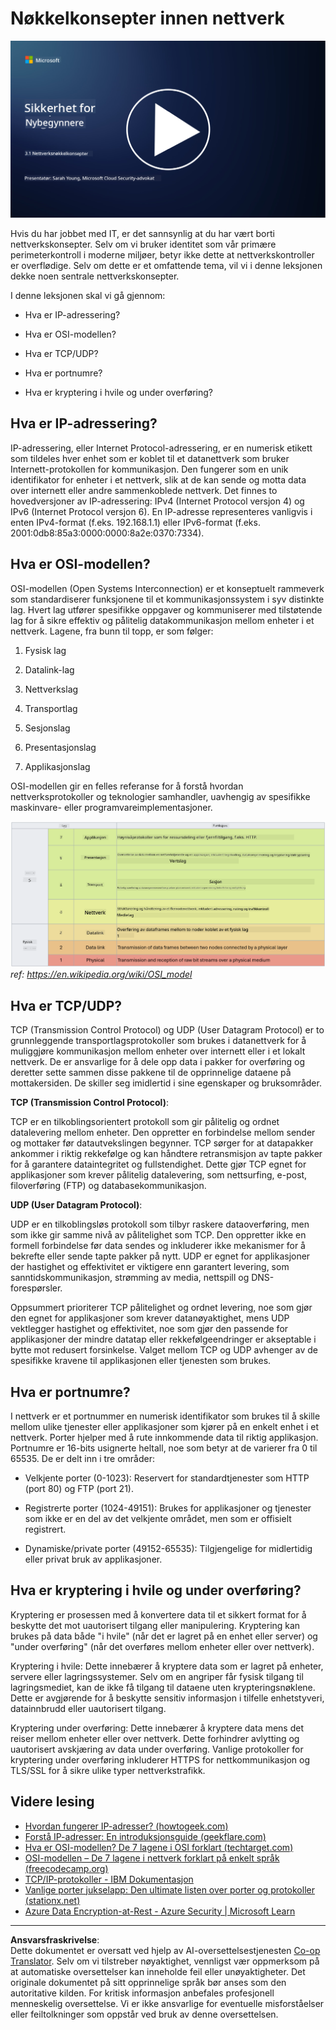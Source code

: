 <!--
CO_OP_TRANSLATOR_METADATA:
{
  "original_hash": "252724eceeb183fb9018f88c5e1a3f0c",
  "translation_date": "2025-09-04T01:46:59+00:00",
  "source_file": "3.1 Networking key concepts.md",
  "language_code": "no"
}
-->
# Nøkkelkonsepter innen nettverk

[![Se videoen](../../translated_images/3-1_placeholder.4175b570caca311e2bfc7e19ab9e1f14144b17af49b128ea998c2a7211f49795.no.png)](https://learn-video.azurefd.net/vod/player?id=1d8606a8-8357-4dae-8b8f-0a13c3fddd7a)

Hvis du har jobbet med IT, er det sannsynlig at du har vært borti nettverkskonsepter. Selv om vi bruker identitet som vår primære perimeterkontroll i moderne miljøer, betyr ikke dette at nettverkskontroller er overflødige. Selv om dette er et omfattende tema, vil vi i denne leksjonen dekke noen sentrale nettverkskonsepter.

I denne leksjonen skal vi gå gjennom:

 - Hva er IP-adressering?
   
 - Hva er OSI-modellen?

 - Hva er TCP/UDP?

 - Hva er portnumre?

 - Hva er kryptering i hvile og under overføring?

## Hva er IP-adressering?

IP-adressering, eller Internet Protocol-adressering, er en numerisk etikett som tildeles hver enhet som er koblet til et datanettverk som bruker Internett-protokollen for kommunikasjon. Den fungerer som en unik identifikator for enheter i et nettverk, slik at de kan sende og motta data over internett eller andre sammenkoblede nettverk. Det finnes to hovedversjoner av IP-adressering: IPv4 (Internet Protocol versjon 4) og IPv6 (Internet Protocol versjon 6). En IP-adresse representeres vanligvis i enten IPv4-format (f.eks. 192.168.1.1) eller IPv6-format (f.eks. 2001:0db8:85a3:0000:0000:8a2e:0370:7334).

## Hva er OSI-modellen?

OSI-modellen (Open Systems Interconnection) er et konseptuelt rammeverk som standardiserer funksjonene til et kommunikasjonssystem i syv distinkte lag. Hvert lag utfører spesifikke oppgaver og kommuniserer med tilstøtende lag for å sikre effektiv og pålitelig datakommunikasjon mellom enheter i et nettverk. Lagene, fra bunn til topp, er som følger:

 1. Fysisk lag
    
 2. Datalink-lag

 3. Nettverkslag

 4. Transportlag

 5. Sesjonslag

 6. Presentasjonslag

 7. Applikasjonslag

OSI-modellen gir en felles referanse for å forstå hvordan nettverksprotokoller og teknologier samhandler, uavhengig av spesifikke maskinvare- eller programvareimplementasjoner.

![image](../../translated_images/osilayers.3489744e4715f50913c8f8cfe8deaccdcee6b0642bb18344496faed0abb58051.no.png)
_ref: https://en.wikipedia.org/wiki/OSI_model_

## Hva er TCP/UDP?

TCP (Transmission Control Protocol) og UDP (User Datagram Protocol) er to grunnleggende transportlagsprotokoller som brukes i datanettverk for å muliggjøre kommunikasjon mellom enheter over internett eller i et lokalt nettverk. De er ansvarlige for å dele opp data i pakker for overføring og deretter sette sammen disse pakkene til de opprinnelige dataene på mottakersiden. De skiller seg imidlertid i sine egenskaper og bruksområder.

**TCP (Transmission Control Protocol)**:

TCP er en tilkoblingsorientert protokoll som gir pålitelig og ordnet datalevering mellom enheter. Den oppretter en forbindelse mellom sender og mottaker før datautvekslingen begynner. TCP sørger for at datapakker ankommer i riktig rekkefølge og kan håndtere retransmisjon av tapte pakker for å garantere dataintegritet og fullstendighet. Dette gjør TCP egnet for applikasjoner som krever pålitelig datalevering, som nettsurfing, e-post, filoverføring (FTP) og databasekommunikasjon.

**UDP (User Datagram Protocol)**:

UDP er en tilkoblingsløs protokoll som tilbyr raskere dataoverføring, men som ikke gir samme nivå av pålitelighet som TCP. Den oppretter ikke en formell forbindelse før data sendes og inkluderer ikke mekanismer for å bekrefte eller sende tapte pakker på nytt. UDP er egnet for applikasjoner der hastighet og effektivitet er viktigere enn garantert levering, som sanntidskommunikasjon, strømming av media, nettspill og DNS-forespørsler.

Oppsummert prioriterer TCP pålitelighet og ordnet levering, noe som gjør den egnet for applikasjoner som krever datanøyaktighet, mens UDP vektlegger hastighet og effektivitet, noe som gjør den passende for applikasjoner der mindre datatap eller rekkefølgeendringer er akseptable i bytte mot redusert forsinkelse. Valget mellom TCP og UDP avhenger av de spesifikke kravene til applikasjonen eller tjenesten som brukes.

## Hva er portnumre?

I nettverk er et portnummer en numerisk identifikator som brukes til å skille mellom ulike tjenester eller applikasjoner som kjører på en enkelt enhet i et nettverk. Porter hjelper med å rute innkommende data til riktig applikasjon. Portnumre er 16-bits usignerte heltall, noe som betyr at de varierer fra 0 til 65535. De er delt inn i tre områder:

- Velkjente porter (0-1023): Reservert for standardtjenester som HTTP (port 80) og FTP (port 21).

- Registrerte porter (1024-49151): Brukes for applikasjoner og tjenester som ikke er en del av det velkjente området, men som er offisielt registrert.

- Dynamiske/private porter (49152-65535): Tilgjengelige for midlertidig eller privat bruk av applikasjoner.

## Hva er kryptering i hvile og under overføring?

Kryptering er prosessen med å konvertere data til et sikkert format for å beskytte det mot uautorisert tilgang eller manipulering. Kryptering kan brukes på data både "i hvile" (når det er lagret på en enhet eller server) og "under overføring" (når det overføres mellom enheter eller over nettverk).

Kryptering i hvile: Dette innebærer å kryptere data som er lagret på enheter, servere eller lagringssystemer. Selv om en angriper får fysisk tilgang til lagringsmediet, kan de ikke få tilgang til dataene uten krypteringsnøklene. Dette er avgjørende for å beskytte sensitiv informasjon i tilfelle enhetstyveri, datainnbrudd eller uautorisert tilgang.

Kryptering under overføring: Dette innebærer å kryptere data mens det reiser mellom enheter eller over nettverk. Dette forhindrer avlytting og uautorisert avskjæring av data under overføring. Vanlige protokoller for kryptering under overføring inkluderer HTTPS for nettkommunikasjon og TLS/SSL for å sikre ulike typer nettverkstrafikk.

## Videre lesing
- [Hvordan fungerer IP-adresser? (howtogeek.com)](https://www.howtogeek.com/341307/how-do-ip-addresses-work/)
- [Forstå IP-adresser: En introduksjonsguide (geekflare.com)](https://geekflare.com/understanding-ip-address/)
- [Hva er OSI-modellen? De 7 lagene i OSI forklart (techtarget.com)](https://www.techtarget.com/searchnetworking/definition/OSI)
- [OSI-modellen – De 7 lagene i nettverk forklart på enkelt språk (freecodecamp.org)](https://www.freecodecamp.org/news/osi-model-networking-layers-explained-in-plain-english/)
- [TCP/IP-protokoller - IBM Dokumentasjon](https://www.ibm.com/docs/en/aix/7.3?topic=protocol-tcpip-protocols)
- [Vanlige porter jukselapp: Den ultimate listen over porter og protokoller (stationx.net)](https://www.stationx.net/common-ports-cheat-sheet/)
- [Azure Data Encryption-at-Rest - Azure Security | Microsoft Learn](https://learn.microsoft.com/azure/security/fundamentals/encryption-atrest?WT.mc_id=academic-96948-sayoung)

---

**Ansvarsfraskrivelse**:  
Dette dokumentet er oversatt ved hjelp av AI-oversettelsestjenesten [Co-op Translator](https://github.com/Azure/co-op-translator). Selv om vi tilstreber nøyaktighet, vennligst vær oppmerksom på at automatiske oversettelser kan inneholde feil eller unøyaktigheter. Det originale dokumentet på sitt opprinnelige språk bør anses som den autoritative kilden. For kritisk informasjon anbefales profesjonell menneskelig oversettelse. Vi er ikke ansvarlige for eventuelle misforståelser eller feiltolkninger som oppstår ved bruk av denne oversettelsen.